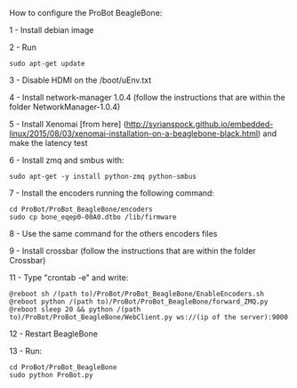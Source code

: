 How to configure the ProBot BeagleBone:

1 - Install debian image

2 - Run 
	
	sudo apt-get update

3 - Disable HDMI on the /boot/uEnv.txt

4 - Install network-manager 1.0.4 (follow the instructions that are within the folder NetworkManager-1.0.4)

5 - Install Xenomai [from here] (http://syrianspock.github.io/embedded-linux/2015/08/03/xenomai-installation-on-a-beaglebone-black.html) and make the latency test

6 - Install zmq and smbus with:
    
    sudo apt-get -y install python-zmq python-smbus

7 - Install the encoders running the following command: 

	cd ProBot/ProBot_BeagleBone/encoders
	sudo cp bone_eqep0-00A0.dtbo /lib/firmware

8 - Use the same command for the others encoders files

9 - Install crossbar (follow the instructions that are within the folder Crossbar)

11 - Type "crontab -e" and write:

	@reboot sh /(path to)/ProBot/ProBot_BeagleBone/EnableEncoders.sh
	@reboot python /(path to)/ProBot/ProBot_BeagleBone/forward_ZMQ.py
	@reboot sleep 20 && python /(path to)/ProBot/ProBot_BeagleBone/WebClient.py ws://(ip of the server):9000

12 - Restart BeagleBone	

13 - Run:

	cd ProBot/ProBot_BeagleBone
	sudo python ProBot.py

